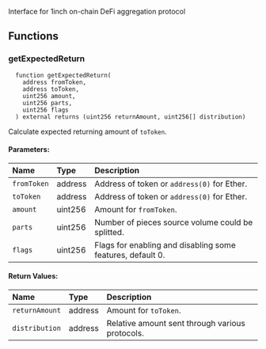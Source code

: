 Interface for 1inch on-chain DeFi aggregation protocol


## Functions
### getExpectedReturn
```solidity
  function getExpectedReturn(
    address fromToken,
    address toToken,
    uint256 amount,
    uint256 parts,
    uint256 flags
  ) external returns (uint256 returnAmount, uint256[] distribution)
```
Calculate expected returning amount of `toToken`.


#### Parameters:
| Name | Type | Description                                                          |
| :--- | :--- | :------------------------------------------------------------------- |
|`fromToken` | address | Address of token or `address(0)` for Ether.
|`toToken` | address | Address of token or `address(0)` for Ether.
|`amount` | uint256 | Amount for `fromToken`.
|`parts` | uint256 | Number of pieces source volume could be splitted.
|`flags` | uint256 | Flags for enabling and disabling some features, default 0.

#### Return Values:
| Name                           | Type          | Description                                                                  |
| :----------------------------- | :------------ | :--------------------------------------------------------------------------- |
|`returnAmount`| address | Amount for `toToken`.
|`distribution`| address | Relative amount sent through various protocols.
